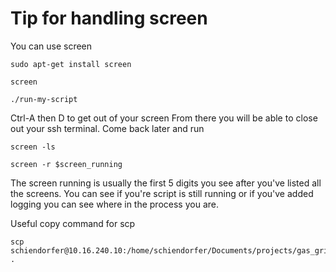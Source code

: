 # Tip for handling screen
You can use screen
```
sudo apt-get install screen

screen 

./run-my-script
```
Ctrl-A then D to get out of your screen
From there you will be able to close out your ssh terminal. Come back later and run
```
screen -ls

screen -r $screen_running
```
The screen running is usually the first 5 digits you see after you've listed all the screens. You can see if you're script is still running or if you've added logging you can see where in the process you are.

Useful copy command for scp
```
scp schiendorfer@10.16.240.10:/home/schiendorfer/Documents/projects/gas_grid_ai/cached_models/*.zip .
```